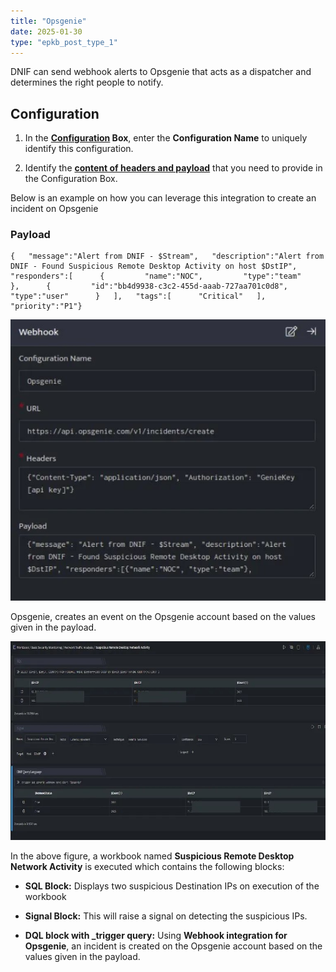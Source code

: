 ```yaml
---
title: "Opsgenie"
date: 2025-01-30
type: "epkb_post_type_1"
---
```


DNIF can send webhook alerts to Opsgenie that acts as a dispatcher and determines the right people to notify.

## **Configuration**

1. In the **[Configuration](https://dnif.it/kb/uncategorized/configuring-automation/) Box**, enter the **Configuration Name** to uniquely identify this configuration.

3. Identify the [**content of headers and payload**](https://docs.opsgenie.com/docs/incident-api) that you need to provide in the Configuration Box.

Below is an example on how you can leverage this integration to create an incident on Opsgenie

### **Payload**

```
{   "message":"Alert from DNIF - $Stream",   "description":"Alert from DNIF - Found Suspicious Remote Desktop Activity on host $DstIP",   "responders":[      {         "name":"NOC",         "type":"team"      },      {         "id":"bb4d9938-c3c2-455d-aaab-727aa701c0d8",         "type":"user"      }   ],   "tags":[      "Critical"   ],   "priority":"P1"}
```

![image 1-Dec-22-2023-11-44-40-3394-AM](./Microsoft-team-img/Opsgenie-1.jpg)

Opsgenie, creates an event on the Opsgenie account based on the values given in the payload.

![image 2-Dec-22-2023-11-44-52-8788-AM](./Microsoft-team-img/Opsgenie-2.jpg)

In the above figure, a workbook named **Suspicious Remote Desktop Network Activity** is executed which contains the following blocks:

- **SQL Block:** Displays two suspicious Destination IPs on execution of the workbook

- **Signal Block:** This will raise a signal on detecting the suspicious IPs.

- **DQL block with \_trigger query:** Using **Webhook integration for Opsgenie**, an incident is created on the Opsgenie account based on the values given in the payload.
